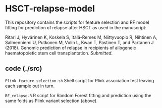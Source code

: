 # HSCT-relapse-model

This repository contains the scripts for feature selection and RF model fitting for prediction of relapse after HSCT as used in the manuscript:

Ritari J, Hyvärinen K, Koskela S, Itälä-Remes M, Niittyvuopio R, Nihtinen A, Salmenniemi U, Putkonen M, Volin L, Kwan T,  Pastinen T, and Partanen J (2018). Genomic prediction of relapse in recipients of allogeneic haematopoietic stem cell transplantation. _Submitted_.


## code (./src)

`Plink_feature_selection.sh` Shell script for Plink association test leaving each sample out in turn.

`RF_relapse.R` R script for Random Forest fitting and prediction using the same folds as Plink variant selection (above).

